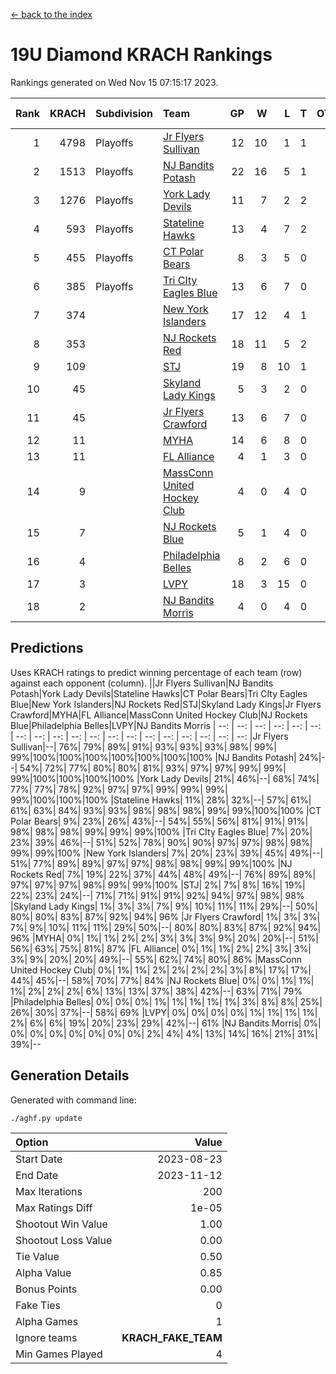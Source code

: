 [<- back to the index](readme.md)
# 19U Diamond KRACH Rankings
Rankings generated on Wed Nov 15 07:15:17 2023.

Rank|KRACH|Subdivision|Team|GP|W|L|T|OTW|OTL|SoS|Exp Wins|Win Diff
---:|---:|:---|:---|---:|---:|---:|---:|---:|---:|---:|---:|---:
1|4798|Playoffs|[Jr Flyers Sullivan](https://gamesheetstats.com/seasons/3663/teams/140859/schedule)|12|10|1|1|1|0|741|11.3|-0.0
2|1513|Playoffs|[NJ Bandits Potash](https://gamesheetstats.com/seasons/3663/teams/140857/schedule)|22|16|5|1|0|0|928|17.3|-0.0
3|1276|Playoffs|[York Lady Devils](https://gamesheetstats.com/seasons/3663/teams/140856/schedule)|11|7|2|2|0|0|789|8.8|-0.0
4|593|Playoffs|[Stateline Hawks](https://gamesheetstats.com/seasons/3663/teams/141851/schedule)|13|4|7|2|0|1|1731|5.8|-0.0
5|455|Playoffs|[CT Polar Bears](https://gamesheetstats.com/seasons/3663/teams/140853/schedule)|8|3|5|0|0|0|1654|3.8|-0.0
6|385|Playoffs|[Tri CIty Eagles Blue](https://gamesheetstats.com/seasons/3663/teams/140852/schedule)|13|6|7|0|1|0|1153|6.8|-0.0
7|374||[New York Islanders](https://gamesheetstats.com/seasons/3663/teams/140861/schedule)|17|12|4|1|0|0|319|13.3|-0.0
8|353||[NJ Rockets Red](https://gamesheetstats.com/seasons/3663/teams/140855/schedule)|18|11|5|2|1|1|567|12.8|-0.0
9|109||[STJ](https://gamesheetstats.com/seasons/3663/teams/140858/schedule)|19|8|10|1|0|0|498|9.4|0.0
10|45||[Skyland Lady Kings](https://gamesheetstats.com/seasons/3663/teams/140865/schedule)|5|3|2|0|0|0|124|3.9|0.0
11|45||[Jr Flyers Crawford](https://gamesheetstats.com/seasons/3663/teams/140862/schedule)|13|6|7|0|0|1|136|6.9|0.0
12|11||[MYHA](https://gamesheetstats.com/seasons/3663/teams/140863/schedule)|14|6|8|0|0|0|92|6.9|0.0
13|11||[FL Alliance](https://gamesheetstats.com/seasons/3663/teams/156907/schedule)|4|1|3|0|0|0|336|1.9|0.0
14|9||[MassConn United Hockey Club](https://gamesheetstats.com/seasons/3663/teams/140854/schedule)|4|0|4|0|0|0|583|0.9|0.0
15|7||[NJ Rockets Blue](https://gamesheetstats.com/seasons/3663/teams/140867/schedule)|5|1|4|0|0|0|190|1.9|0.0
16|4||[Philadelphia Belles](https://gamesheetstats.com/seasons/3663/teams/140864/schedule)|8|2|6|0|0|0|30|2.9|0.0
17|3||[LVPY](https://gamesheetstats.com/seasons/3663/teams/140860/schedule)|18|3|15|0|0|0|222|3.9|0.0
18|2||[NJ Bandits Morris](https://gamesheetstats.com/seasons/3663/teams/140866/schedule)|4|0|4|0|0|0|160|0.9|0.0

## Predictions
Uses KRACH ratings to predict winning percentage of each team (row) against each opponent (column).
||Jr Flyers Sullivan|NJ Bandits Potash|York Lady Devils|Stateline Hawks|CT Polar Bears|Tri CIty Eagles Blue|New York Islanders|NJ Rockets Red|STJ|Skyland Lady Kings|Jr Flyers Crawford|MYHA|FL Alliance|MassConn United Hockey Club|NJ Rockets Blue|Philadelphia Belles|LVPY|NJ Bandits Morris
| --: | --: | --: | --: | --: | --: | --: | --: | --: | --: | --: | --: | --: | --: | --: | --: | --: | --: | --: 
|Jr Flyers Sullivan|--| 76%| 79%| 89%| 91%| 93%| 93%| 93%| 98%| 99%| 99%|100%|100%|100%|100%|100%|100%|100%
|NJ Bandits Potash| 24%|--| 54%| 72%| 77%| 80%| 80%| 81%| 93%| 97%| 97%| 99%| 99%| 99%|100%|100%|100%|100%
|York Lady Devils| 21%| 46%|--| 68%| 74%| 77%| 77%| 78%| 92%| 97%| 97%| 99%| 99%| 99%| 99%|100%|100%|100%
|Stateline Hawks| 11%| 28%| 32%|--| 57%| 61%| 61%| 63%| 84%| 93%| 93%| 98%| 98%| 98%| 99%| 99%|100%|100%
|CT Polar Bears|  9%| 23%| 26%| 43%|--| 54%| 55%| 56%| 81%| 91%| 91%| 98%| 98%| 98%| 99%| 99%| 99%|100%
|Tri CIty Eagles Blue|  7%| 20%| 23%| 39%| 46%|--| 51%| 52%| 78%| 90%| 90%| 97%| 97%| 98%| 98%| 99%| 99%|100%
|New York Islanders|  7%| 20%| 23%| 39%| 45%| 49%|--| 51%| 77%| 89%| 89%| 97%| 97%| 98%| 98%| 99%| 99%|100%
|NJ Rockets Red|  7%| 19%| 22%| 37%| 44%| 48%| 49%|--| 76%| 89%| 89%| 97%| 97%| 97%| 98%| 99%| 99%|100%
|STJ|  2%|  7%|  8%| 16%| 19%| 22%| 23%| 24%|--| 71%| 71%| 91%| 91%| 92%| 94%| 97%| 98%| 98%
|Skyland Lady Kings|  1%|  3%|  3%|  7%|  9%| 10%| 11%| 11%| 29%|--| 50%| 80%| 80%| 83%| 87%| 92%| 94%| 96%
|Jr Flyers Crawford|  1%|  3%|  3%|  7%|  9%| 10%| 11%| 11%| 29%| 50%|--| 80%| 80%| 83%| 87%| 92%| 94%| 96%
|MYHA|  0%|  1%|  1%|  2%|  2%|  3%|  3%|  3%|  9%| 20%| 20%|--| 51%| 56%| 63%| 75%| 81%| 87%
|FL Alliance|  0%|  1%|  1%|  2%|  2%|  3%|  3%|  3%|  9%| 20%| 20%| 49%|--| 55%| 62%| 74%| 80%| 86%
|MassConn United Hockey Club|  0%|  1%|  1%|  2%|  2%|  2%|  2%|  3%|  8%| 17%| 17%| 44%| 45%|--| 58%| 70%| 77%| 84%
|NJ Rockets Blue|  0%|  0%|  1%|  1%|  1%|  2%|  2%|  2%|  6%| 13%| 13%| 37%| 38%| 42%|--| 63%| 71%| 79%
|Philadelphia Belles|  0%|  0%|  0%|  1%|  1%|  1%|  1%|  1%|  3%|  8%|  8%| 25%| 26%| 30%| 37%|--| 58%| 69%
|LVPY|  0%|  0%|  0%|  0%|  1%|  1%|  1%|  1%|  2%|  6%|  6%| 19%| 20%| 23%| 29%| 42%|--| 61%
|NJ Bandits Morris|  0%|  0%|  0%|  0%|  0%|  0%|  0%|  0%|  2%|  4%|  4%| 13%| 14%| 16%| 21%| 31%| 39%|--

## Generation Details

Generated with command line:
```
./aghf.py update
```

| Option | Value |
| :----- | ----: |
| Start Date | 2023-08-23 |
| End Date | 2023-11-12 |
| Max Iterations | 200 |
| Max Ratings Diff | 1e-05 |
| Shootout Win Value | 1.00 |
| Shootout Loss Value | 0.00 |
| Tie Value | 0.50 |
| Alpha Value | 0.85 |
| Bonus Points | 0.00 |
| Fake Ties | 0 |
| Alpha Games | 1 |
| Ignore teams | __KRACH_FAKE_TEAM__ |
| Min Games Played | 4 |

